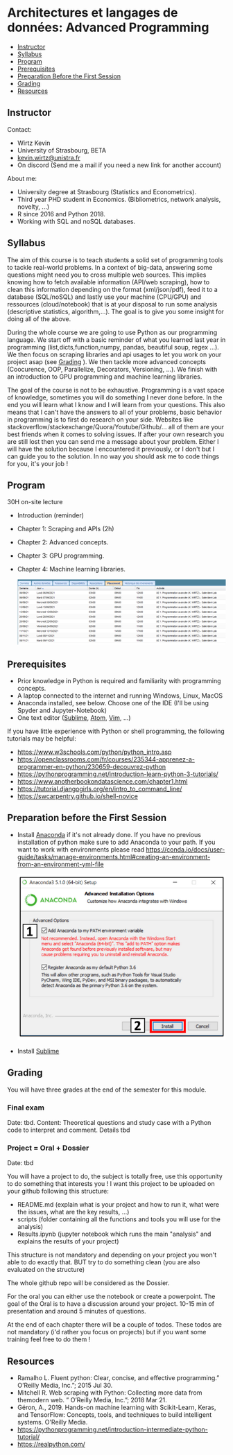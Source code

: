 #  Architectures et langages de données: Advanced Programming

- [Instructor](#Instructor)
- [Syllabus](#Syllabus)
- [Program](#Program)
- [Prerequisites](#Prerequisites)
- [Preparation Before the First Session](#Preparation)
- [Grading](#Grading)
- [Resources](#Resources)

<a name="Instructor"></a>
## Instructor
Contact:
 - Wirtz Kevin
 - University of Strasbourg, BETA
 - kevin.wirtz@unistra.fr
 - On discord (Send me a mail if you need a new link for another account)

About me:
 - University degree at Strasbourg (Statistics and Econometrics).
 - Third year PHD student in Economics. (Bibliometrics, network analysis, novelty, ...)
 - R since 2016 and Python 2018.
 - Working with SQL and noSQL databases.


<a name="Syllabus"></a>
## Syllabus 

The aim of this course is to teach students a solid set of programming tools to tackle real-world problems. In a context of big-data, answering some questions might need you to cross multiple web sources. This implies knowing how to fetch available information (API/web scraping), how to clean this information depending on the format (xml/json/pdf), feed it to a database (SQL/noSQL) and lastly use your machine (CPU/GPU) and ressources (cloud/notebook) that is at your disposal to run some analysis (descriptive statistics, algorithm,...). The goal is to give you some insight for doing all of the above.

During the whole course we are going to use Python as our programming language. We start off with a basic reminder of what you learned last year in programming (list,dicts,function,numpy, pandas, beautiful soup, regex ...). We then focus on scraping libraries and api usages to let you work on your project asap (see [Grading](#Grading) ). We then tackle more advanced concepts (Coocurence, OOP, Parallelize, Decorators, Versioning, ...). We finish with an introduction to GPU programming and machine learning libraries.

The goal of the course is not to be exhaustive. Programming is a vast space of knowledge, sometimes you will do something I never done before. In the end you will learn what I know and I will learn from your questions. This also means that I can't have the answers to all of your problems, basic behavior in programming is to first do research on your side. Websites like stackoverflow/stackexchange/Quora/Youtube/Github/... all of them are your best friends when it comes to solving issues. If after your own research you are still lost then you can send me a message about your problem. Either I will have the solution because I encountered it previously, or I don't but I can guide you to the solution. In no way you should ask me to code things for you, it's your job !

<a name="Program"></a>
## Program 

30H on-site lecture

- Introduction (reminder)
- Chapter 1:  Scraping and APIs (2h)
- Chapter 2:  Advanced concepts.
- Chapter 3:  GPU programming.
- Chapter 4:  Machine learning libraries.

    <img src="img/planning.png">

<a name="Prerequisites"></a>
## Prerequisites

- Prior knowledge in Python is required and familiarity with programming concepts.
- A laptop connected to the internet and running Windows, Linux, MacOS
- Anaconda installed, see below. Choose one of the IDE (I'll be using Spyder and Jupyter-Notebook)
- One text editor ([Sublime](https://www.sublimetext.com/), [Atom](https://atom.io/), [Vim](https://www.vim.org/), ...)


If you have little experience with Python or shell programming, the following tutorials may be helpful:

- https://www.w3schools.com/python/python_intro.asp
- https://openclassrooms.com/fr/courses/235344-apprenez-a-programmer-en-python/230659-decouvrez-python
- https://pythonprogramming.net/introduction-learn-python-3-tutorials/
- https://www.anotherbookondatascience.com/chapter1.html
- https://tutorial.djangogirls.org/en/intro_to_command_line/
- https://swcarpentry.github.io/shell-novice


<a name="Preparation"></a>
## Preparation before the First Session

- Install [Anaconda](https://www.anaconda.com/products/individual) if it's not already done. If you have no previous installation of python make sure to add Anaconda to your path. If you want to work with environments please read https://conda.io/docs/user-guide/tasks/manage-environments.html#creating-an-environment-from-an-environment-yml-file
    
    <img src="img/conda.png">

- Install [Sublime](https://www.sublimetext.com/3)


<a name="Evaluation system"></a>

## Grading

You will have three grades at the end of the semester for this module. 

### Final exam

Date: tbd.
Content: Theoretical questions and study case with a Python code to interpret and comment. Details tbd

### Project = Oral + Dossier

Date: tbd

You will have a project to do, the subject is totally free, use this opportunity to do something that interests you ! 
I want this project to be uploaded on your github following this structure:

- README.md (explain what is your project and how to run it, what were the issues, what are the key results, ...)
- scripts (folder containing all the functions and tools you will use for the analysis)
- Results.ipynb (jupyter notebook which runs the main "analysis" and explains the results of your project)

This structure is not mandatory and depending on your project you won't able to do exactly that. BUT try to do something clean (you are also evaluated on the structure)

The whole github repo will be considered as the Dossier.

For the oral you can either use the notebook or create a powerpoint. The goal of the Oral is to have a discussion around your project. 10-15 min of presentation and around 5 minutes of questions.

At the end of each chapter there will be a couple of todos. These todos are not mandatory (i'd rather you focus on projects) but if you want some training feel free to do them ! 


<a name="Resources"></a>
## Resources

- Ramalho L. Fluent python:  Clear, concise, and effective programming.” O’Reilly Media, Inc.”; 2015 Jul 30.
- Mitchell R. Web scraping with Python:  Collecting more data from themodern web.  ” O’Reilly Media, Inc.”; 2018 Mar 21.
- Géron, A., 2019. Hands-on machine learning with Scikit-Learn, Keras, and TensorFlow: Concepts, tools, and techniques to build intelligent systems. O'Reilly Media.
- https://pythonprogramming.net/introduction-intermediate-python-tutorial/
- https://realpython.com/